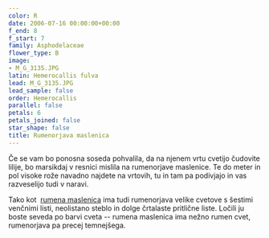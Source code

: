 ```yaml
---
color: R
date: 2006-07-16 00:00:00+00:00
f_end: 8
f_start: 7
family: Asphodelaceae
flower_type: B
image:
- M_G_3135.JPG
latin: Hemerocallis fulva
lead: M_G_3135.JPG
lead_sample: false
order: Hemerocallis
parallel: false
petals: 6
petals_joined: false
star_shape: false
title: Rumenorjava maslenica
---
```

Če se vam bo ponosna soseda pohvalila, da na njenem vrtu cvetijo čudovite lilije, bo marsikdaj v resnici mislila na rumenorjave maslenice. Te do meter in pol visoke rože navadno najdete na vrtovih, tu in tam pa podivjajo in vas razveselijo tudi v naravi.

Tako kot  [rumena maslenica](../hemerocallislilioasphodelus/) ima tudi rumenorjava velike cvetove s šestimi venčnimi listi, neolistano steblo in dolge črtalaste pritlične liste. Ločili ju boste seveda po barvi cveta -- rumena maslenica ima nežno rumen cvet, rumenorjava pa precej temnejšega.

